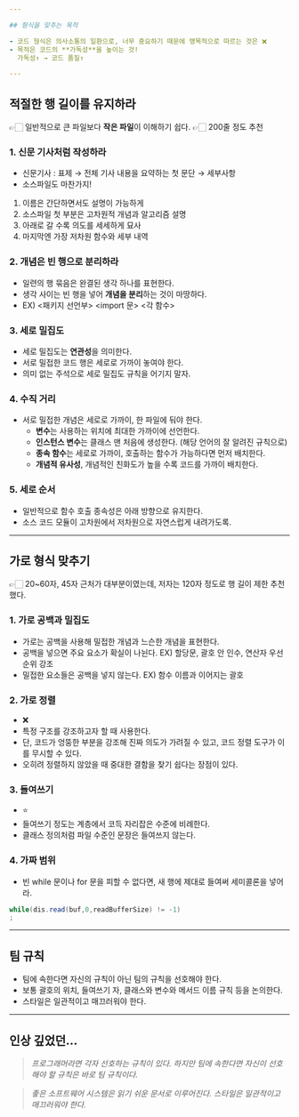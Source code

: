 ```yaml
---

## 형식을 맞추는 목적

- 코드 형식은 의사소통의 일환으로, 너무 중요하기 때문에 맹목적으로 따르는 것은 ❌
- 목적은 코드의 **가독성**을 높이는 것!
  가독성↑ → 코드 품질↑

---
```


## 적절한 행 길이를 유지하라

👉🏻 일반적으로 큰 파일보다 **작은 파일**이 이해하기 쉽다.
👉🏻 200줄 정도 추천

### 1. 신문 기사처럼 작성하라

- 신문기사 : 표제 → 전체 기사 내용을 요약하는 첫 문단 → 세부사항
- 소스파일도 마찬가지!

1. 이름은 간단하면서도 설명이 가능하게
2. 소스파일 첫 부분은 고차원적 개념과 알고리즘 설명
3. 아래로 갈 수록 의도를 세세하게 묘사
4. 마지막엔 가장 저차원 함수와 세부 내역

### 2. 개념은 빈 행으로 분리하라

- 일련의 행 묶음은 완결된 생각 하나를 표현한다.
- 생각 사이는 빈 행을 넣어 **개념을 분리**하는 것이 마땅하다.
- EX) <패키지 선언부> <import 문> <각 함수>

### 3. 세로 밀집도

- 세로 밀집도는 **연관성**을 의미한다.
- 서로 밀접한 코드 행은 세로로 가까이 놓여야 한다.
- 의미 없는 주석으로 세로 밀집도 규칙을 어기지 말자.

### 4. 수직 거리

- 서로 밀접한 개념은 세로로 가까이, 한 파일에 둬야 한다.
  - **변수**는 사용하는 위치에 최대한 가까이에 선언한다.
  - **인스턴스 변수**는 클래스 맨 처음에 생성한다. (해당 언어의 잘 알려진 규칙으로)
  - **종속 함수**는 세로로 가까이, 호출하는 함수가 가능하다면 먼저 배치한다.
  - **개념적 유사성**, 개념적인 친화도가 높을 수록 코드를 가까이 배치한다.

### 5. 세로 순서

- 일반적으로 함수 호출 종속성은 아래 방향으로 유지한다.
- 소스 코드 모듈이 고차원에서 저차원으로 자연스럽게 내려가도록.

---

## 가로 형식 맞추기

👉🏻 20~60자, 45자 근처가 대부분이였는데, 저자는 120자 정도로 행 길이 제한 추천했다.

### 1. 가로 공백과 밀집도

- 가로는 공백을 사용해 밀접한 개념과 느슨한 개념을 표현한다.
- 공백을 넣으면 주요 요소가 확실이 나뉜다.
  EX) 할당문, 괄호 안 인수, 연산자 우선순위 강조
- 밀접한 요소들은 공백을 넣지 않는다.
  EX) 함수 이름과 이어지는 괄호

### 2. 가로 정렬

- ❌
- 특정 구조를 강조하고자 할 때 사용한다.
- 단, 코드가 엉뚱한 부분을 강조해 진짜 의도가 가려질 수 있고, 코드 정렬 도구가 이를 무시할 수 있다.
- 오히려 정렬하지 않았을 때 중대한 결함을 찾기 쉽다는 장점이 있다.

### 3. 들여쓰기

- ⭐️
- 들여쓰기 정도는 계층에서 코득 자리잡은 수준에 비례한다.
- 클래스 정의처럼 파일 수준인 문장은 들여쓰지 않는다.

### 4. 가짜 범위

- 빈 while 문이나 for 문을 피할 수 없다면, 새 행에 제대로 들여써 세미콜론을 넣어라.

```java
while(dis.read(buf,0,readBufferSize) != -1)
;
```

---

## 팀 규칙

- 팀에 속한다면 자신의 규칙이 아닌 팀의 규칙을 선호해야 한다.
- 보통 괄호의 위치, 들여쓰기 자, 클래스와 변수와 메서드 이름 규칙 등을 논의한다.
- 스타일은 일관적이고 매끄러워야 한다.

---

## 인상 깊었던...

> _프로그래머라면 각자 선호하는 규칙이 있다. 하지만 팀에 속한다면 자신이 선호해야 할 규칙은 바로 팀 규칙이다._

> _좋은 소프트웨어 시스템은 읽기 쉬운 문서로 이루어진다. 스타일은 일관적이고 매끄러워야 한다._

